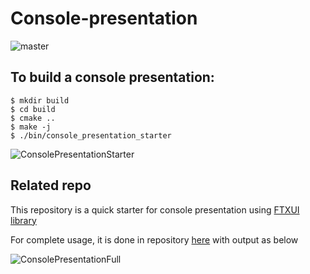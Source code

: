 # Console-presentation

![master](https://github.com/pllee4/console-presentation-starter/workflows/Build/badge.svg)

## To build a console presentation:
```
$ mkdir build
$ cd build
$ cmake ..
$ make -j
$ ./bin/console_presentation_starter
```

![ConsolePresentationStarter](https://user-images.githubusercontent.com/42335542/232195102-667b31cc-624a-45ae-aaf9-64f22c38ed49.gif)

## Related repo
This repository is a quick starter for console presentation using [FTXUI library](https://github.com/ArthurSonzogni/ftxui)

For complete usage, it is done in repository [here](https://github.com/pllee4/console-presentation)
with output as below

![ConsolePresentationFull](https://user-images.githubusercontent.com/42335542/232195461-f4b16490-2a01-487d-b203-480fd10d9b25.gif)